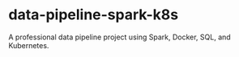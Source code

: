 # data-pipeline-spark-k8s
A professional data pipeline project using Spark, Docker, SQL, and Kubernetes.

